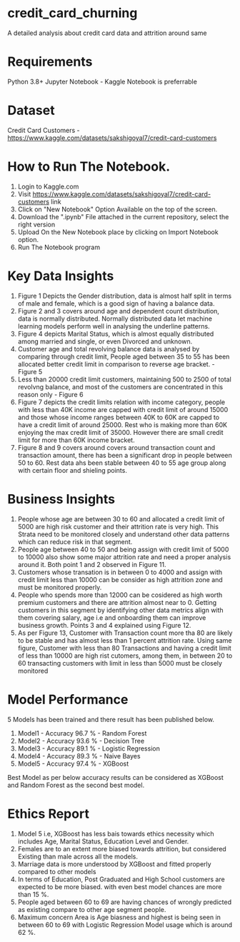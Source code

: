 # credit_card_churning
A detailed analysis about credit card data and attrition around same

# Requirements
Python 3.8+
Jupyter Notebook - Kaggle Notebook is preferrable

# Dataset
Credit Card Customers - https://www.kaggle.com/datasets/sakshigoyal7/credit-card-customers

# How to Run The Notebook.
1. Login to Kaggle.com
2. Visit https://www.kaggle.com/datasets/sakshigoyal7/credit-card-customers link
3. Click on "New Notebook" Option Available on the top of the screen.
4. Download the ".ipynb" File attached in the current repository, select the right version
5. Upload On the New Notebook place by clicking on Import Notebook option.
6. Run The Notebook program

# Key Data Insights

1. Figure 1 Depicts the Gender distribution, data is almost half split in terms of male and female, which is a good sign of having a balance data.
2. Figure 2 and 3 covers around age and dependent count distribution, data is normally distributed. Normally distributed data let machine learning models perform well in analysing the underline patterns.
3. Figure 4 depicts Marital Status, which is almost equally distributed among married and single, or even Divorced and unknown.
4. Customer age and total revolving balance data is analysed by comparing through credit limit, People aged between 35 to 55 has been allocated better credit limit in comparison to reverse age bracket. - Figure 5
5. Less than 20000 credit limit customers, maintaining 500 to 2500 of total revolvng balance, and most of the customers are concentrated in this reason only - Figure 6
6. Figure 7 depicts the credit limits relation with income category, people with less than 40K income are capped with credit limit of around 15000 and those whose income ranges between 40K to 60K are capped to have a credit limit of around 25000. Rest who is making more than 60K enjoying the max credit limit of 35000. However there are small credit limit for more than 60K income bracket.
7. Figure 8 and 9 covers around covers around transaction count and transaction amount, there has been a significant drop in people between 50 to 60. Rest data ahs been stable between 40 to 55 age group along with certain floor and shieling points.

# Business Insights

1. People whose age are between 30 to 60 and allocated a credit limit of 5000 are high risk customer and their attrition rate is very high. This Strata need to be monitored closely and understand other data patterns which can reduce risk in that segment.
2. People age between 40 to 50 and being assign with credit limit of 5000 to 10000 also show some major attrition rate and need a proper analysis around it. Both point 1 and 2 observed in Figure 11.
3. Customers whose transation is in between 0 to 4000 and assign with credit limit less than 10000 can be consider as high attrition zone and must be monitored properly.
4. People who spends more than 12000 can be cosidered as high worth premium customers and there are attrition almost near to 0. Getting customers in this segment by identifying other data metrics align with them covering salary, age i.e and onboarding them can improve business growth. Points 3 and 4 explained using Figure 12.
5. As per Figure 13, Customer with Transaction count more tha 80 are likely to be stable and has almost less than 1 percent attrition rate.
Using same figure, Customer with less than 80 Transactions and having a credit limit of less than 10000 are high rist cutomers, among them, in between 20 to 60 transacting customers with limit in less than 5000 must be closely monitored

# Model Performance

5 Models has been trained and there result has been published below.

1. Model1 - Accuracy 96.7 % - Random Forest
2. Model2 - Accuracy 93.6 % - Decision Tree
3. Model3 - Accuracy 89.1 % - Logistic Regression
4. Model4 - Accuracy 89.3 % - Naive Bayes
5. Model5 - Accuracy 97.4 % - XGBoost

Best Model as per below accuracy results can be considered as XGBoost and Random Forest as the second best model.

# Ethics Report
1. Model 5 i.e, XGBoost has less bais towards ethics necessity which includes Age, Marital Status, Education Level and Gender.
2. Females are to an extent more biased towards attrition, but considered Existing than male across all the models.
3. Marriage data is more understood by XGBoost and fitted properly compared to other models
4. In terms of Education, Post Graduated and High School customers are expected to be more biased. with even best model chances are more than 15 %.
5. People aged between 60 to 69 are having chances of wrongly predicted as existing compare to other age segment people.
6. Maximum concern Area is Age biasness and highest is being seen in between 60 to 69 with Logistic Regression Model usage which is around 62 %. 
